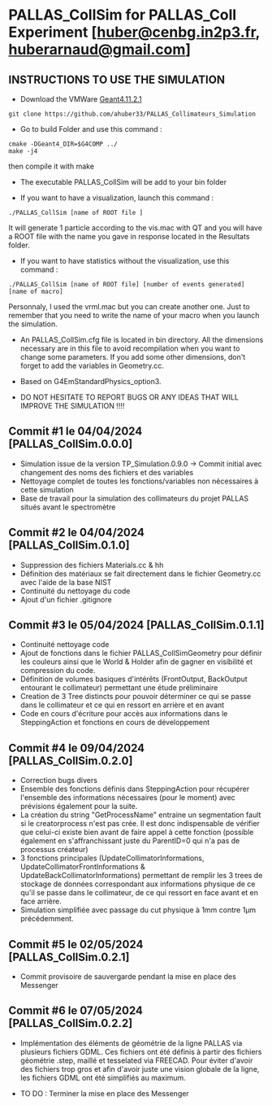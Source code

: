 # PALLAS_CollSim for PALLAS_Coll Experiment [huber@cenbg.in2p3.fr, huberarnaud@gmail.com]

## INSTRUCTIONS TO USE THE SIMULATION
- Download the VMWare [Geant4.11.2.1](https://heberge.lp2ib.in2p3.fr/G4VM/index.html)

```
git clone https://github.com/ahuber33/PALLAS_Collimateurs_Simulation
```

- Go to build Folder and use this command :
```
cmake -DGeant4_DIR=$G4COMP ../
make -j4
```  
then compile it with make

- The executable PALLAS_CollSim will be add to your bin folder

- If you want to have a visualization, launch this command : 
```
./PALLAS_CollSim [name of ROOT file ]
```  
It will generate 1 particle according to the vis.mac with QT and you will have a ROOT file with the name you gave in response located in the Resultats folder.

- If you want to have statistics without the visualization, use this command : 
```
./PALLAS_CollSim [name of ROOT file] [number of events generated] [name of macro]
```  
Personnaly, I used the vrml.mac but you can create another one. Just to remember that you need to write the name of your macro when you launch the simulation.

- An PALLAS_CollSim.cfg file is located in bin directory. All the dimensions necessary are in this file to avoid recompilation when you want to change some parameters. If you add some other dimensions, don't forget to add the variables in Geometry.cc.

- Based on G4EmStandardPhysics_option3.

- DO NOT HESITATE TO REPORT BUGS OR ANY IDEAS THAT WILL IMPROVE THE SIMULATION !!!!
  
  

## Commit #1 le 04/04/2024 [PALLAS_CollSim.0.0.0]
- Simulation issue de la version TP_Simulation.0.9.0 -> Commit initial avec changement des noms des fichiers et des variables
- Nettoyage complet de toutes les fonctions/variables non nécessaires à cette simulation
- Base de travail pour la simulation des collimateurs du projet PALLAS situés avant le spectromètre

## Commit #2 le 04/04/2024 [PALLAS_CollSim.0.1.0]
- Suppression des fichiers Materials.cc & hh
- Définition des matériaux se fait directement dans le fichier Geometry.cc avec l'aide de la base NIST
- Continuité du nettoyage du code
- Ajout d'un fichier .gitignore

## Commit #3 le 05/04/2024 [PALLAS_CollSim.0.1.1]
- Continuité nettoyage code
- Ajout de fonctions dans le fichier PALLAS_CollSimGeometry pour définir les couleurs ainsi que le World & Holder afin de gagner en visibilité et compression du code.
- Définition de volumes basiques d'intérêts (FrontOutput, BackOutput entourant le collimateur) permettant une étude préliminaire
- Creation de 3 Tree distincts pour pouvoir déterminer ce qui se passe dans le collimateur et ce qui en ressort en arrière et en avant
- Code en cours d'écriture pour accès aux informations dans le SteppingAction et fonctions en cours de développement

## Commit #4 le 09/04/2024 [PALLAS_CollSim.0.2.0]
- Correction bugs divers
- Ensemble des fonctions définis dans SteppingAction pour récupérer l'ensemble des informations nécessaires (pour le moment) avec prévisions également pour la suite.
- La création du string "GetProcessName" entraine un segmentation fault si le creatorprocess n'est pas crée. Il est donc indispensable de vérifier que celui-ci existe bien avant de faire appel à cette fonction (possible également en s'affranchissant juste du ParentID=0 qui n'a pas de processus créateur)
- 3 fonctions principales (UpdateCollimatorInformations, UpdateCollimatorFrontInformations & UpdateBackCollimatorInformations) permettant de remplir les 3 trees de stockage de données correspondant aux informations physique de ce qu'il se passe dans le collimateur, de ce qui ressort en face avant et en face arrière.
- Simulation simplifiée avec passage du cut physique à 1mm contre 1µm précédemment.

## Commit #5 le 02/05/2024 [PALLAS_CollSim.0.2.1]
- Commit provisoire de sauvergarde pendant la mise en place des Messenger

## Commit #6 le 07/05/2024 [PALLAS_CollSim.0.2.2]
- Implémentation des éléments de géométrie de la ligne PALLAS via plusieurs fichiers GDML. Ces fichiers ont été définis à partir des fichiers géométrie .step, maillé et tesselated via FREECAD. Pour éviter d'avoir des fichiers trop gros et afin d'avoir juste une vision globale de la ligne, les fichiers GDML ont été simplifiés au maximum.

- TO DO : Terminer la mise en place des Messenger
